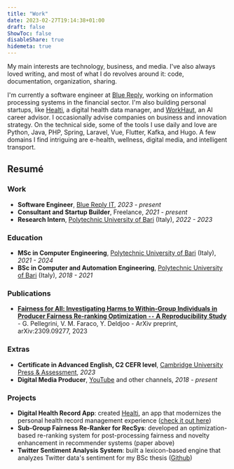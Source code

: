 ```yaml
---
title: "Work"
date: 2023-02-27T19:14:38+01:00
draft: false
ShowToc: false
disableShare: true
hidemeta: true
---
```


My main interests are technology, business, and media. I've also always loved writing, and most of what I do revolves around it: code, documentation, organization, sharing.

I'm currently a software engineer at [Blue Reply](https://www.reply.com/blue-reply/it/), working on information processing systems in the financial sector. I'm also building personal startups, like [Healti](https://healti.net), a digital health data manager, and [WorkHaut](https://workhaut.com), an AI career advisor. I occasionally advise companies on business and innovation strategy. On the technical side, some of the tools I use daily and love are Python, Java, PHP, Spring, Laravel, Vue, Flutter, Kafka, and Hugo. A few domains I find intriguing are e-health, wellness, digital media, and intelligent transport.

## Resumé

### Work

- **Software Engineer**, [Blue Reply IT](https://www.reply.com/blue-reply/it/), *2023 - present*
- **Consultant and Startup Builder**, Freelance, *2021 - present*
- **Research Intern**, [Polytechnic University of Bari](https://www.poliba.it) (Italy), *2022 - 2023*

### Education

- **MSc in Computer Engineering**, [Polytechnic University of Bari](https://www.poliba.it) (Italy), *2021 - 2024*
- **BSc in Computer and Automation Engineering**, [Polytechnic University of Bari](https://www.poliba.it) (Italy), *2018 - 2021*

### Publications

- **[Fairness for All: Investigating Harms to Within-Group Individuals in Producer Fairness Re-ranking Optimization `--` A Reproducibility Study](https://doi.org/10.48550/arXiv.2309.09277)** - G. Pellegrini, V. M. Faraco, Y. Deldjoo - ArXiv preprint, arXiv:2309.09277, 2023

### Extras

- **Certificate in Advanced English, C2 CEFR level**, [Cambridge University Press & Assessment](https://www.cambridge.org/), *2023*
- **Digital Media Producer**, [YouTube](https://youtube.com/@VittorioFaraco2) and other channels, *2018 - present*

### Projects

- **Digital Health Record App**: created [Healti](/healti), an app that modernizes the personal health record management experience ([check it out here](https://healti.net))
- **Sub-Group Fairness Re-Ranker for RecSys**: developed an optimization-based re-ranking system for post-processing fairness and novelty enhancement in recommender systems (paper above)
- **Twitter Sentiment Analysis System**: built a lexicon-based engine that analyzes Twitter data's sentiment for my BSc thesis ([Github](https://github.com/vtfrc/twitter-sentiment-analysis))
